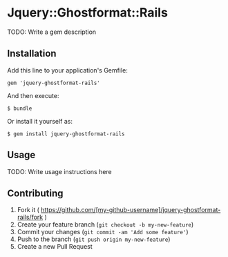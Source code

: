 # Jquery::Ghostformat::Rails

TODO: Write a gem description

## Installation

Add this line to your application's Gemfile:

    gem 'jquery-ghostformat-rails'

And then execute:

    $ bundle

Or install it yourself as:

    $ gem install jquery-ghostformat-rails

## Usage

TODO: Write usage instructions here

## Contributing

1. Fork it ( https://github.com/[my-github-username]/jquery-ghostformat-rails/fork )
2. Create your feature branch (`git checkout -b my-new-feature`)
3. Commit your changes (`git commit -am 'Add some feature'`)
4. Push to the branch (`git push origin my-new-feature`)
5. Create a new Pull Request
